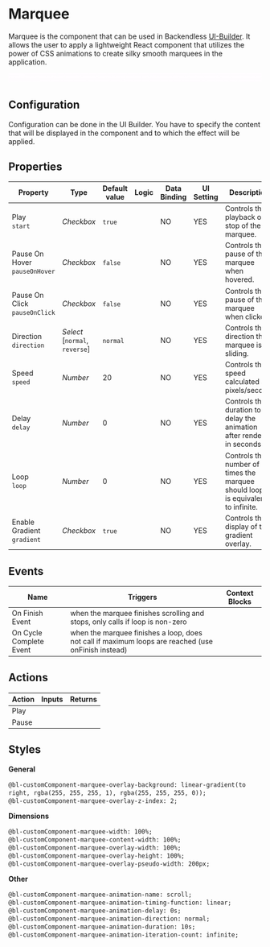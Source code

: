 # Marquee

Marquee is the component that can be used in Backendless [UI-Builder](https://backendless.com/developers/#ui-builder). It allows the user to apply a lightweight React component that utilizes the power of CSS animations to create silky smooth marquees in the application.

<p align="center">
  <img src="./thumbnail.gif" alt="main thumbnail" width="780"/>
</p>

## Configuration

Configuration can be done in the UI Builder. You have to specify the content that will be displayed in the component and to which the effect will be applied.

## Properties

| Property                           | Type                                | Default value | Logic | Data Binding | UI Setting | Description                                                                        |
|------------------------------------|-------------------------------------|---------------|-------|--------------|------------|------------------------------------------------------------------------------------|
| Play <br> `start`                  | *Checkbox*                          | `true`        |       | NO           | YES        | Controls the playback or stop of the marquee.                                      |
| Pause On Hover <br> `pauseOnHover` | *Checkbox*                          | `false`       |       | NO           | YES        | Controls the pause of the marquee when hovered.                                    |
| Pause On Click <br> `pauseOnClick` | *Checkbox*                          | `false`       |       | NO           | YES        | Controls the pause of the marquee when clicked.                                    |
| Direction <br> `direction`         | *Select* <br> [`normal`, `reverse`] | `normal`      |       | NO           | YES        | Controls the direction the marquee is sliding.                                     |
| Speed <br> `speed`                 | *Number*                            | 20            |       | NO           | YES        | Controls the speed calculated as pixels/second.                                    |
| Delay <br> `delay`                 | *Number*                            | 0             |       | NO           | YES        | Controls the duration to delay the animation after render, in seconds.             |
| Loop <br> `loop`                   | *Number*                            | 0             |       | NO           | YES        | Controls the number of times the marquee should loop, 0 is equivalent to infinite. |
| Enable Gradient <br> `gradient`    | *Checkbox*                          | `true`        |       | NO           | YES        | Controls the display of the gradient overlay.                                      |

## Events

| Name                    | Triggers                                                                                            | Context Blocks |
|-------------------------|-----------------------------------------------------------------------------------------------------|----------------|
| On Finish Event         | when the marquee finishes scrolling and stops, only calls if loop is non-zero                       |                |
| On Cycle Complete Event | when the marquee finishes a loop, does not call if maximum loops are reached (use onFinish instead) |                |

## Actions

| Action | Inputs | Returns |
|--------|--------|---------|
| Play   |        |         |
| Pause  |        |         |

## Styles

**General**

````
@bl-customComponent-marquee-overlay-background: linear-gradient(to right, rgba(255, 255, 255, 1), rgba(255, 255, 255, 0));
@bl-customComponent-marquee-overlay-z-index: 2;
````

**Dimensions**

````
@bl-customComponent-marquee-width: 100%;
@bl-customComponent-marquee-content-width: 100%;
@bl-customComponent-marquee-overlay-width: 100%;
@bl-customComponent-marquee-overlay-height: 100%;
@bl-customComponent-marquee-overlay-pseudo-width: 200px;
````

**Other**

````
@bl-customComponent-marquee-animation-name: scroll;
@bl-customComponent-marquee-animation-timing-function: linear;
@bl-customComponent-marquee-animation-delay: 0s;
@bl-customComponent-marquee-animation-direction: normal;
@bl-customComponent-marquee-animation-duration: 10s;
@bl-customComponent-marquee-animation-iteration-count: infinite;
````
